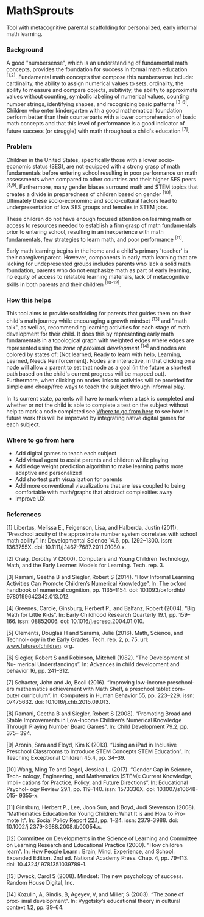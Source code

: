 # MathSprouts
Tool with metacognitive parental scaffolding for personalized, early informal math learning.

### Background
A good "numbersense", which is an understanding of fundamental math concepts, provides the foundation for success in formal math education <sup>[1,2]</sup>. Fundamental math concepts that compose this numbersense include: cardinality, the ability to assign numerical values to sets, ordinality, the ability to measure and compare objects, subitivity, the ability to approximate values without counting, symbolic labeling of numerical values, counting number strings, identifying shapes, and recognizing basic patterns <sup>[3-6]</sup>.  Children who enter kindergarten with a good mathematical foundation perform better than their counterparts with a lower comprehension of basic math concepts and that this level of performance is a good indicator of future success (or struggle) with math throughout a child's education <sup>[7]</sup>.

### Problem
Children in the United States, specifically those with a lower socio-economic status (SES), are not equipped with a strong grasp of math fundamentals before entering school resulting in poor performance on math assessments when compared to other countries and their higher SES peers <sup>[8,9]</sup>. Furthermore, many gender biases surround math and STEM topics that creates a divide in preparedness of children based on gender <sup>[10]</sup>. Ultimately these socio-econominc and socio-cultural factors lead to underpresentation of low SES groups and females in STEM jobs.

These children do not have enough focused attention on learning math or access to resources needed to establish a firm grasp of math fundamentals prior to entering school, resulting in an inexperience with math fundamentals, few strategies to learn math, and poor performance <sup>[11]</sup>.

Early math learning begins in the home and a child's primary 'teacher' is their caregiver/parent. However, components in early math learning that are lacking for undepresented groups includes parents who lack a solid math foundation, parents who do not emphasize math as part of early learning, no equity of access to relatable learning materials, lack of metacognitive skills in both parents and their children <sup>[10-12]</sup>. 

### How this helps
This tool aims to provide scaffolding for parents that guides them on their child's math journey while encouraging a growth mindset <sup>[13]</sup> and "math talk", as well as, recommending learning activities for each stage of math development for their child. It does this by representing early math fundamentals in a topological graph with weighted edges where edges are represented using the *zone of proximal development* <sup>[14]</sup> and nodes are colored by states of: [Not learned, Ready to learn with help, Learning, Learned, Needs Reinforcement]. Nodes are interactive, in that clicking on a node will allow a parent to set that node as a goal (in the future a shortest path based on the child's current progress will be mapped out). Furthermore, when clicking on nodes links to activities will be provided for simple and cheap/free ways to teach the subject through informal play.

In its current state, parents will have to mark when a task is completed and whether or not the child is able to complete a test on the subject without help to mark a node completed see [Where to go from here](#where-to-go-from-here) to see how in future work this will be improved by integrating native digital games for each subject.

### Where to go from here

- Add digital games to teach each subject
- Add virtual agent to assist parents and children while playing
- Add edge weight prediction algorithm to make learning paths more adaptive and personalized
- Add shortest path visualization for parents
- Add more conventional visualizations that are less coupled to being comfortable with math/graphs that abstract complexities away
- Improve UX 

### References

[1] Libertus, Melissa E., Feigenson, Lisa, and Halberda, Justin (2011). “Preschool acuity of the approximate number system correlates with school math ability”. In: Developmental Science 14.6, pp. 1292–1300. issn: 1363755X. doi: 10.1111/j.1467-7687.2011.01080.x.

[2] Craig, Dorothy V (2000). Computers and Young Children Technology, Math, and the Early Learner: Models for Learning. Tech. rep. 3.

[3] Ramani, Geetha B and Siegler, Robert S (2014). “How Informal Learning Activities Can Promote Children’s Numerical Knowledge”. In: The oxford handbook of numerical cognition, pp. 1135–1154. doi: 10.1093/oxfordhb/ 9780199642342.013.012.

[4] Greenes, Carole, Ginsburg, Herbert P., and Balfanz, Robert (2004). “Big Math for Little Kids”. In: Early Childhood Research Quarterly 19.1, pp. 159– 166. issn: 08852006. doi: 10.1016/j.ecresq.2004.01.010.

[5] Clements, Douglas H and Sarama, Julie (2016). Math, Science, and Technol- ogy in the Early Grades. Tech. rep. 2, p. 75. url: www.futureofchildren. org.

[6] Siegler, Robert S and Robinson, Mitchell (1982). “The Development of Nu- merical Understandings”. In: Advances in child development and behavior 16, pp. 241–312.

[7] Schacter, John and Jo, Booil (2016). “Improving low-income preschool- ers mathematics achievement with Math Shelf, a preschool tablet com- puter curriculum”. In: Computers in Human Behavior 55, pp. 223–229. issn: 07475632. doi: 10.1016/j.chb.2015.09.013.

[8] Ramani, Geetha B and Siegler, Robert S (2008). “Promoting Broad and Stable Improvements in Low-Income Children’s Numerical Knowledge Through Playing Number Board Games”. In: Child Development 79.2, pp. 375– 394.

[9] Aronin, Sara and Floyd, Kim K (2013). “Using an iPad in Inclusive Preschool Classrooms to Introduce STEM Concepts STEM Education”. In: Teaching Exceptional Children 45.4, pp. 34–39.

[10] Wang, Ming Te and Degol, Jessica L. (2017). “Gender Gap in Science, Tech- nology, Engineering, and Mathematics (STEM): Current Knowledge, Impli- cations for Practice, Policy, and Future Directions”. In: Educational Psychol- ogy Review 29.1, pp. 119–140. issn: 1573336X. doi: 10.1007/s10648-015- 9355-x.

[11] Ginsburg, Herbert P., Lee, Joon Sun, and Boyd, Judi Stevenson (2008). “Mathematics Education for Young Children: What It is and How to Pro- mote It”. In: Social Policy Report 22.1, pp. 1–24. issn: 2379-3988. doi: 10.1002/j.2379-3988.2008.tb00054.x.

[12] Committee on Developments in the Science of Learning and Committee on Learning Research and Educational Practice (2000). “How children learn”. In: How People Learn : Brain, Mind, Experience, and School: Expanded Edition. 2nd ed. National Academy Press. Chap. 4, pp. 79–113. doi: 10.4324/ 9781351039789-1.

[13] Dweck, Carol S (2008). Mindset: The new psychology of success. Random House Digital, Inc.

[14] Kozulin, A, Gindis, B, Ageyev, V, and Miller, S (2003). “The zone of prox- imal development”. In: Vygotsky’s educational theory in cultural context 1.2, pp. 39–64.
